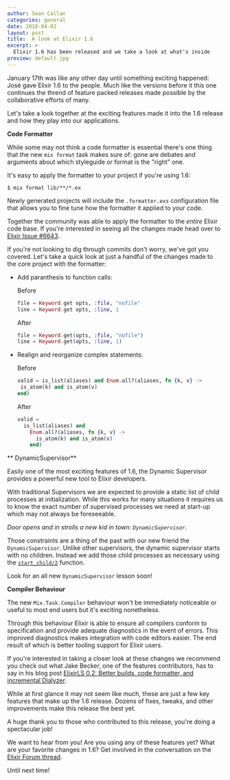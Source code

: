 ```yaml
---
author: Sean Callan
categories: general
date: 2018-04-02
layout: post
title:  A look at Elixir 1.6
excerpt: >
  Elixir 1.6 has been released and we take a look at what's inside
preview: default.jpg
---
```


January 17th was like any other day until something exciting happened: José gave Elixir 1.6 to the people.
Much like the versions before it this one continues the thrend of feature packed releases made possible by the collaborative efforts of many.

Let's take a look together at the exciting features made it into the 1.6 release and how they play into our applications.

**Code Formatter**

While some may not think a code formatter is essential there's one thing that the new `mix format` task makes sure of: gone are debates and arguments about which styleguide or format is the "right" one.

It's easy to apply the formatter to your project if you're using 1.6:

```shell
$ mix format lib/**/*.ex
```

Newly generated projects will include the `.formatter.exs` configuration file that allows you to fine tune how the formatter it applied to your code.

Together the community was able to apply the formatter to the _entire_ Elixir code base.  If you're interested in seeing all the changes made head over to [Elixir Issue #6643](https://github.com/elixir-lang/elixir/issues/6643).

If you're not looking to dig through commits don't worry, we've got you covered.  Let's take a quick look at just a handful of the changes made to the core project with the formatter:

+ Add paranthesis to function calls:

  Before

  ```elixir
  file = Keyword.get opts, :file, "nofile"
  line = Keyword.get opts, :line, 1
  ```

  After

  ```elixir
  file = Keyword.get(opts, :file, "nofile")
  line = Keyword.get(opts, :line, 1)
  ```

+ Realign and reorganize complex statements:

  Before

  ```elixir
  valid = is_list(aliases) and Enum.all?(aliases, fn {k, v} ->
   is_atom(k) and is_atom(v)
  end)
  ```

  After

  ```elixir
  valid =
    is_list(aliases) and
      Enum.all?(aliases, fn {k, v} ->
        is_atom(k) and is_atom(v)
      end)
  ```

** DynamicSupervisor**

Easily one of the most exciting features of 1.6, the Dynamic Supervisor provides a powerful new tool to Elixir developers.

With traditional Supervisors we are expected to provide a static list of child processes at initialization.
While this works for many situations it requires us to know the exact number of supervised processes we need at start-up which may not always be foreseeable.

_Door opens and in strolls a new kid in town: `DynamicSupervisor`._

Those constraints are a thing of the past with our new friend the `DynamicSupervisor`.
Unlike other supervisors, the dynamic supervisor starts with no children.
Instead we add those child processes as necessary using the  [`start_child/2`](https://hexdocs.pm/elixir/master/DynamicSupervisor.html#start_child/2) function.

Look for an all new `DynamicSupervisor` lesson soon!

**Compiler Behaviour**

The new `Mix.Task.Compiler` behaviour won't be immediately noticeable or useful to most end users but it's exciting nonetheless.

Through this behaviour Elixir is able to ensure all compilers conform to specification and provide adequate diagnostics in the event of errors.
This improved diagnostics makes integration with code editors easier.
The end result of which is better tooling support for Elixir users.

If you're interested in taking a closer look at these changes we recommend you check out what Jake Becker, one of the features contributors, has to say in his blog post [ElixirLS 0.2: Better builds, code formatter, and incremental Dialyzer](https://medium.com/@JakeBeckerCode/elixirls-0-2-better-builds-code-formatter-and-incremental-dialyzer-be70999ea3e7).

While at first glance it may not seem like much, these are just a few key features that make up the 1.6 release.  Dozens of fixes, tweaks, and other improvements make this release the best yet.

A huge thank you to those who contributed to this release, you're doing a spectacular job!

We want to hear from you!
Are you using any of these features yet?
What are your favorite changes in 1.6?
Get involved in the conversation on the [Elixir Forum thread]().

Until next time!
